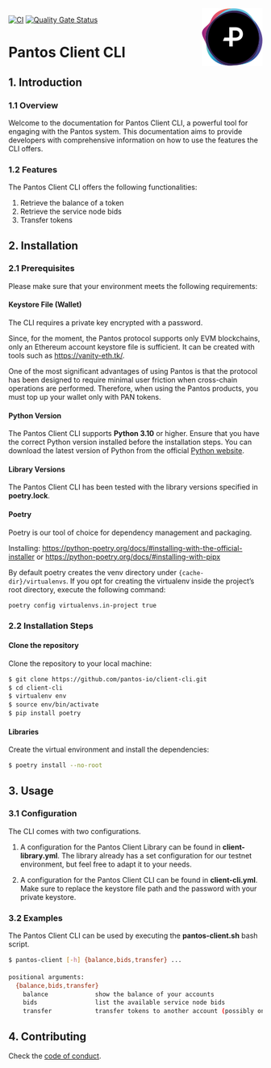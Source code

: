 <img src="https://raw.githubusercontent.com/pantos-io/client-cli/img/pantos-logo-full.svg" alt="Pantos logo" align="right" width="120" />

[![CI](https://github.com/pantos-io/client-cli/actions/workflows/ci.yaml/badge.svg?branch=main)](https://github.com/pantos-io/client-cli/actions/workflows/ci.yaml) 
[![Quality Gate Status](https://sonarcloud.io/api/project_badges/measure?project=pantos-io_client-cli2&metric=alert_status)](https://sonarcloud.io/summary/new_code?id=pantos-io_client-cli2)



# Pantos Client CLI

## 1. Introduction

### 1.1 Overview

Welcome to the documentation for Pantos Client CLI, a powerful tool for engaging with the Pantos system. This documentation aims to provide developers with comprehensive information on how to use the features the CLI offers.

### 1.2 Features

The Pantos Client CLI offers the following functionalities:

1. Retrieve the balance of a token
2. Retrieve the service node bids
3. Transfer tokens

## 2. Installation

### 2.1  Prerequisites

Please make sure that your environment meets the following requirements:

#### Keystore File (Wallet)

The CLI requires a private key encrypted with a password.

Since, for the moment, the Pantos protocol supports only EVM blockchains, only an Ethereum account keystore file is sufficient. It can be created with tools such as https://vanity-eth.tk/.

One of the most significant advantages of using Pantos is that the protocol has been designed to require minimal user friction when cross-chain operations are performed. Therefore, when using the Pantos products, you must top up your wallet only with PAN tokens.

#### Python Version

The Pantos Client CLI supports **Python 3.10** or higher. Ensure that you have the correct Python version installed before the installation steps. You can download the latest version of Python from the official [Python website](https://www.python.org/downloads/).

#### Library Versions

The Pantos Client CLI has been tested with the library versions specified in **poetry.lock**.

#### Poetry

Poetry is our tool of choice for dependency management and packaging.

Installing: 
https://python-poetry.org/docs/#installing-with-the-official-installer
or
https://python-poetry.org/docs/#installing-with-pipx

By default poetry creates the venv directory under ```{cache-dir}/virtualenvs```. If you opt for creating the virtualenv inside the project’s root directory, execute the following command:

```bash
poetry config virtualenvs.in-project true
```

### 2.2  Installation Steps

#### Clone the repository

Clone the repository to your local machine:

```bash
$ git clone https://github.com/pantos-io/client-cli.git
$ cd client-cli
$ virtualenv env
$ source env/bin/activate
$ pip install poetry
```

#### Libraries

Create the virtual environment and install the dependencies:

```bash
$ poetry install --no-root
```

## 3. Usage

### 3.1 Configuration

The CLI comes with two configurations.

1. A configuration for the Pantos Client Library can be found in **client-library.yml**.
The library already has a set configuration for our testnet environment, but feel free to adapt it to your needs.

2. A configuration for the Pantos Client CLI can be found in **client-cli.yml**. Make sure to replace the keystore file path and the password with your private keystore.

### 3.2 Examples

The Pantos Client CLI can be used by executing the **pantos-client.sh** bash script.

```bash
$ pantos-client [-h] {balance,bids,transfer} ...

positional arguments:
  {balance,bids,transfer}
    balance             show the balance of your accounts
    bids                list the available service node bids
    transfer            transfer tokens to another account (possibly on another blockchain)
```

## 4. Contributing

Check the [code of conduct](CODE_OF_CONDUCT.md).

